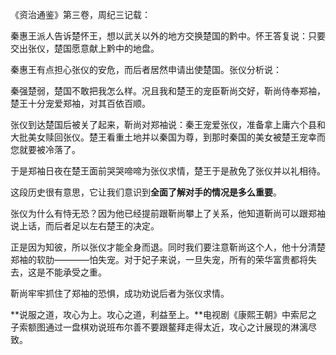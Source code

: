 《资治通鉴》第三卷，周纪三记载：

秦惠王派人告诉楚怀王，想以武关以外的地方交换楚国的黔中。怀王答复说：只要交出张仪，楚国愿意献上黔中的地盘。

秦惠王有点担心张仪的安危，而后者居然申请出使楚国。张仪分析说：

秦强楚弱，楚国不敢把我怎么样。况且我和楚王的宠臣靳尚交好，靳尚侍奉郑袖，楚王十分宠爱郑袖，对其百依百顺。

张仪到达楚国后被关了起来，靳尚对郑袖说：秦王宠爱张仪，准备拿上庸六个县和大批美女赎回张仪。楚王看重土地并以秦国为尊，到那时秦国的美女被楚王宠幸而您就要被冷落了。

于是郑袖日夜在楚王面前哭哭啼啼为张仪求情，楚王于是赦免了张仪并以礼相待。

这段历史很有意思，它让我们意识到**全面了解对手的情况是多么重要**。

张仪为什么有恃无恐？因为他已经提前跟靳尚攀上了关系，他知道靳尚可以跟郑袖说上话，而后者足以左右楚王的决定。

正是因为知彼，所以张仪才能全身而退。同时我们要注意靳尚这个人，他十分清楚郑袖的软肋————怕失宠。对于妃子来说，一旦失宠，所有的荣华富贵都将失去，这是不能承受之重。

靳尚牢牢抓住了郑袖的恐惧，成功劝说后者为张仪求情。

**说服之道，攻心为上。攻心之道，利益至上。**电视剧《康熙王朝》中索尼之子索额图通过一盘棋劝说班布尔善不要跟鳌拜走得太近，攻心之计展现的淋漓尽致。






















